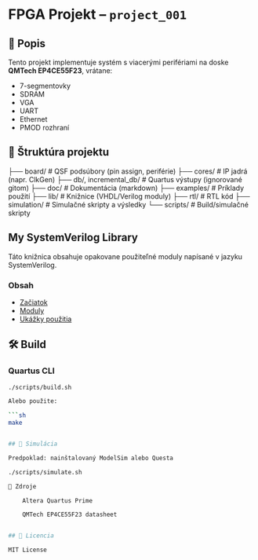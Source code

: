 # FPGA Projekt – `project_001`

## 🧾 Popis
Tento projekt implementuje systém s viacerými perifériami na doske **QMTech EP4CE55F23**, vrátane:
- 7-segmentovky
- SDRAM
- VGA
- UART
- Ethernet
- PMOD rozhraní

## 📁 Štruktúra projektu

├── board/ # QSF podsúbory (pin assign, periférie)
├── cores/ # IP jadrá (napr. ClkGen)
├── db/, incremental_db/ # Quartus výstupy (ignorované gitom)
├── doc/ # Dokumentácia (markdown)
├── examples/ # Príklady použití
├── lib/ # Knižnice (VHDL/Verilog moduly)
├── rtl/ # RTL kód
├── simulation/ # Simulačné skripty a výsledky
└── scripts/ # Build/simulačné skripty

## My SystemVerilog Library

Táto knižnica obsahuje opakovane použiteľné moduly napísané v jazyku SystemVerilog.

### Obsah
- [Začiatok](docs/getting_started.md)
- [Moduly](docs/index.md)
- [Ukážky použitia](examples/)

## 🛠️ Build

### Quartus CLI
```sh
./scripts/build.sh

Alebo použite:

```sh
make


## 🧪 Simulácia

Predpoklad: nainštalovaný ModelSim alebo Questa

./scripts/simulate.sh

🔎 Zdroje

    Altera Quartus Prime

    QMTech EP4CE55F23 datasheet


## 📜 Licencia

MIT License
